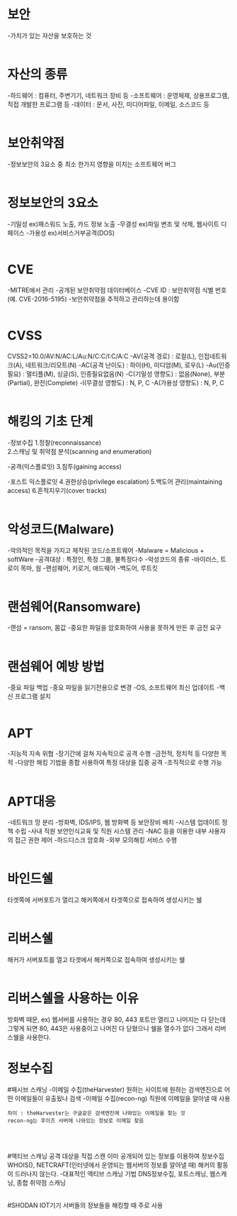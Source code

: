 # 보안 
-가치가 있는 자산을 보호하는 것
<br></br>

# 자산의 종류 
-하드웨어 : 컴퓨터, 주변기기, 네트워크 장비 등
-소프트웨어 : 운영체제, 상용프로그램, 직접 개발한 프로그램 등
-데이터 : 문서, 사진, 미디어파일, 이메일, 소스코드 등
<br></br>

# 보안취약점 
-정보보안의 3요소 중 최소 한가지 영향을 미치는 소프트웨어 버그
<br></br>

# 정보보안의 3요소
-기밀성 ex)패스워드 노출, 카드 정보 노출
-무결성 ex)파일 변조 및 삭제, 웹사이트 디페이스
-가용성 ex)서비스거부공격(DOS)
<br></br>

# CVE
-MITRE에서 관리
-공개된 보안취약점 데이터베이스
-CVE ID : 보안취약점 식별 번호(예. CVE-2016-5195)
-보안취약점을 추적하고 관리하는데 용이함
<br></br>

# CVSS
CVSS2=10.0/AV:N/AC:L/Au:N/C:C/I:C/A:C
-AV(공격 경로) : 로컬(L), 인접네트워크(A), 네트워크/리모트(N)
-AC(공격 난이도) : 하이(H), 미디엄(M), 로우(L)
-Au(인증 필요) : 멀티플(M), 싱글(S), 인증필요없음(N)
-C(기밀성 영향도) : 없음(None), 부분(Partial), 완전(Complete)
-I(무결성 영향도) : N, P, C
-A(가용성 영향도) : N, P, C
<br></br>

# 해킹의 기초 단계
-정보수집
1.정찰(reconnaissance)					
2.스캐닝 및 취약점 분석(scanning and enumeration)      

-공격(익스플로잇)
3.침투(gaining access)

-포스트 익스플로잇
4.권한상승(privilege escalation)
5.백도어 관리(maintaining access)
6.흔적지우기(cover tracks)
<br></br>

# 악성코드(Malware)
-악의적인 목적을 가지고 제작된 코드/소프트웨어
-Malware = Malicious + softWare
-공격대상 : 특정인, 특정 그룹, 불특정다수
-악성코드의 종류
	-바이러스, 트로이 목마, 웜
	-랜섬웨어, 키로거, 애드웨어
	-백도어, 루트킷
<br></br>

# 랜섬웨어(Ransomware)
-랜섬 = ransom, 몸값
-중요한 파일을 암호화하여 사용을 못하게 만든 후 금전 요구
<br></br>

# 랜섬웨어 예방 방법
-중요 파일 백업
-중요 파일을 읽기전용으로 변경
-OS, 소프트웨어 최신 업데이트
-백신 프로그램 설치
<br></br> 

# APT
-지능적 지속 위협
-장기간에 걸쳐 지속적으로 공격 수행
-금전적, 정치적 등 다양한 목적
-다양한 해킹 기법을 종합 사용하여 특정 대상을 집중 공격
-조직적으로 수행 가능
<br></br>

# APT대응
-네트워크 망 분리
-방화벽, IDS/IPS, 웹 방화벽 등 보안장비 배치
-시스템 업데이트 정책 수립
-사내 직원 보안인식교육 및 직원 시스템 관리
-NAC 등을 이용한 내부 사용자의 접근 권한 제어
-하드디스크 암호화
-외부 모의해킹 서비스 수행
<br></br>

# 바인드쉘
타겟쪽에 서버포트가 열리고 해커쪽에서 타겟쪽으로 접속하여 생성시키는 쉘
<br></br>

# 리버스쉘
해커가 서버포트를 열고 타겟에서 해커쪽으로 접속하여 생성시키는 쉘
<br></br>

# 리버스쉘을 사용하는 이유
방화벽 때문, ex) 웹서버를 사용하는 경우 80, 443 포트만 열리고 나머지는 다 닫는데 그렇게 되면 80, 443은 사용중이고 나머진 다 닫혔으니 쉘을 열수가 없다 그래서 리버스쉘을 사용한다.

# 정보수집
#패시브 스캐닝
	-이메일 수집(theHarvester)
	원하는 사이트에 원하는 검색엔진으로 어떤 이메일들이 유출됬나 검색
	-이메일 수집(recon-ng)
	직원에 이메일을 알아낼 때 사용

	차이 : theHarvester는 구글같은 검색엔진에 나와있는 이메일을 찾는 것
	recon-ng는 후이즈 서버에 나와있는 정보로 이메일 찾음
<br></br>

#액티브 스캐닝
공격 대상을 직접 스캔
이미 공개되어 있는 정보를 이용하여 정보수집
WHOIS(), NETCRAFT(인터넷에서 운영되는 웹서버의 정보를 알아낼 때)
해커의 활동이 드러나지 않는다.
	-대표적인 액티브 스캐닝 기법
	DNS정보수집, 포트스캐닝, 웹스캐닝, 종합 취약점 스캐닝
<br></br>

#SHODAN
IOT기기 서버들의 정보들을 해킹할 때 주로 사용
<br></br>
